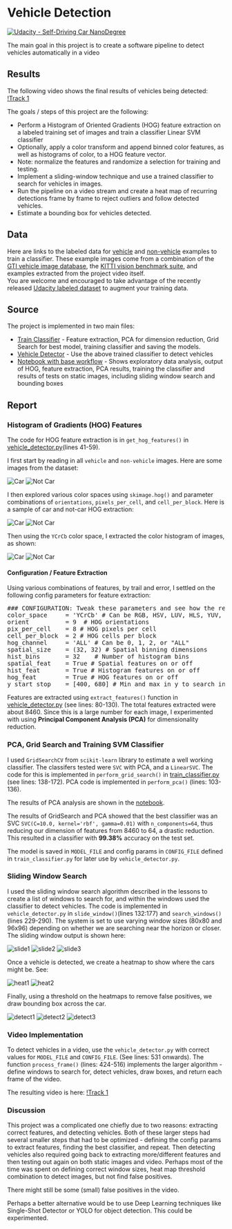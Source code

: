 # Vehicle Detection
[![Udacity - Self-Driving Car NanoDegree](https://s3.amazonaws.com/udacity-sdc/github/shield-carnd.svg)](http://www.udacity.com/drive)


The main goal in this project is to create a software pipeline to detect vehicles automatically in a video

## Results

The following video shows the final results of vehicles being detected:
[!Track 1](output_images/processed_video.mp4)

The goals / steps of this project are the following:

* Perform a Histogram of Oriented Gradients (HOG) feature extraction on a labeled training set of images and train a classifier Linear SVM classifier
* Optionally,  apply a color transform and append binned color features, as well as histograms of color, to a HOG feature vector. 
* Note:  normalize the features and randomize a selection for training and testing.
* Implement a sliding-window technique and use a trained classifier to search for vehicles in images.
* Run the pipeline on a video stream and create a heat map of recurring detections frame by frame to reject outliers and follow detected vehicles.
* Estimate a bounding box for vehicles detected.

## Data

Here are links to the labeled data for [vehicle](https://s3.amazonaws.com/udacity-sdc/Vehicle_Tracking/vehicles.zip) and [non-vehicle](https://s3.amazonaws.com/udacity-sdc/Vehicle_Tracking/non-vehicles.zip) examples to train a classifier.  These example images come from a combination of the [GTI vehicle image database](http://www.gti.ssr.upm.es/data/Vehicle_database.html), the [KITTI vision benchmark suite](http://www.cvlibs.net/datasets/kitti/), and examples extracted from the project video itself.   
You are welcome and encouraged to take advantage of the recently released [Udacity labeled dataset](https://github.com/udacity/self-driving-car/tree/master/annotations) to augment your training data.  

## Source

The project is implemented in two main files:

- [Train Classifier](train_classifier.py) - Feature extraction, PCA for dimension reduction, Grid Search for best model, training classifier and saving the models.
- [Vehicle Detector](vehicle_detector.py) - Use the above trained classifier to detect vehicles
- [Notebook with base workflow](01_HOG_ClassifierTraining.ipynb) - Shows exploratory data analysis, output of HOG, feature extraction, PCA results, training the classifier and results of tests on static images, including sliding window search and bounding boxes

## Report

### Histogram of Gradients (HOG) Features

The code for HOG feature extraction is in `get_hog_features()` in [vehicle_detector.py](vehicle_detector.py)(lines 41-59). 

I first start by reading in all `vehicle` and `non-vehicle` images. Here are some images from the dataset:

![Car](output_images/car_images.png)
![Not Car](output_images/notcar_images.png)

I then explored various color spaces using `skimage.hog()` and parameter combinations of `orientations`, `pixels_per_cell`, and `cell_per_block`. Here is a sample of car and not-car HOG extraction:

![Car](output_images/hog1_car.png)
![Not Car](output_images/hog2_nocar.png)

Then using the `YCrCb` color space, I extracted the color histogram of images, as shown:

![Car](output_images/histo1_car.png)
![Not Car](output_images/histo2_nocar.png)

#### Configuration / Feature Extraction

Using various combinations of features, by trail and error, I settled on the following config parameters for feature extraction:

<pre>
### CONFIGURATION: Tweak these parameters and see how the results change.
color_space     = 'YCrCb' # Can be RGB, HSV, LUV, HLS, YUV, YCrCb
orient          = 9  # HOG orientations
pix_per_cell    = 8 # HOG pixels per cell
cell_per_block  = 2 # HOG cells per block
hog_channel     = 'ALL' # Can be 0, 1, 2, or "ALL"
spatial_size    = (32, 32) # Spatial binning dimensions
hist_bins       = 32    # Number of histogram bins
spatial_feat    = True # Spatial features on or off
hist_feat       = True # Histogram features on or off
hog_feat        = True # HOG features on or off
y_start_stop    = [400, 680] # Min and max in y to search in slide_window()
</pre>

Features are extracted using `extract_features()` function in [vehicle_detector.py](vehicle_detector.py) (see lines: 80-130).
The total features extracted were about 8460. Since this is a large number for each image, I experimented with using **Principal Component Analysis (PCA)** for dimensionality reduction. 

### PCA, Grid Search and Training SVM Classifier

I used  `GridSearchCV` from `scikit-learn` library to estimate a well working classifier. The classifers tested were `SVC` with PCA, and a `LinearSVC`. The code for this is implemented in `perform_grid_search()` in [train_classifier.py](train_classifier.py) (see lines: 138-172). PCA code is implemented in `perform_pca()` (lines: 103-136). 

The results of PCA analysis are shown in the [notebook](01_HOG_ClassifierTraining.ipynb).

The results of GridSearch and PCA showed that the best classifier was an SVC `SVC(C=10.0, kernel='rbf', gamma=0.01)` with `n_components=64`, thus reducing our dimension of features from 8460 to 64, a drastic reduction. This resulted in a classifier with **99.38%** accuracy on the test set. 

The model is saved in `MODEL_FILE` and config params in `CONFIG_FILE` defined in `train_classifier.py` for later use by `vehicle_detector.py`.

### Sliding Window Search 

I used the sliding window search algorithm described in the lessons to create a list of windows to search for, and within the windows used the classifier to detect vehicles. The code is implemented in `vehicle_detector.py` in `slide_window()`(lines 132:177) and `search_windows()`(lines 229-290). The system is set to use varying window sizes (80x80 and 96x96) depending on whether we are searching near the horizon or closer.  The sliding window output is shown here:

![slide1](output_images/slide1.png)
![slide2](output_images/slide2.png)
![slide3](output_images/slide2.png)

Once a vehicle is detected, we create a heatmap to show where the cars might be. See:

![heat1](output_images/heat1.png)
![heat2](output_images/heat2.png)

Finally, using a threshold on the heatmaps to remove false positives, we draw bounding box across the car.

![detect1](output_images/detect1.png)
![detect2](output_images/detect2.png)
![detect3](output_images/detect3.png)

### Video Implementation

To detect vehicles in a video, use the `vehicle_detector.py` with correct values for `MODEL_FILE` and `CONFIG_FILE`. (See lines: 531 onwards). The function `process_frame()` (lines: 424-516) implements the larger algorithm - define windows to search for, detect vehicles, draw boxes, and return each frame of the video. 

The resulting video is here:
[!Track 1](output_images/processed_video.mp4)

### Discussion

This project was a complicated one chiefly due to two reasons: extracting correct features, and detecting vehicles. Both of these larger steps had several smaller steps that had to be optimized - defining the config params to extract features, finding the best classifier, and repeat. Then detecting vehicles also required going back to extracting more/different features and then testing out again on both static images and video. Perhaps most of the time was spent on defining correct window sizes, heat map threshold combination to detect images, but not find false positives.

There might still be some (small) false positives in the video. 

Perhaps a better alternative would be to use Deep Learning techniques like Single-Shot Detector or YOLO for object detection. This could be experimented.


